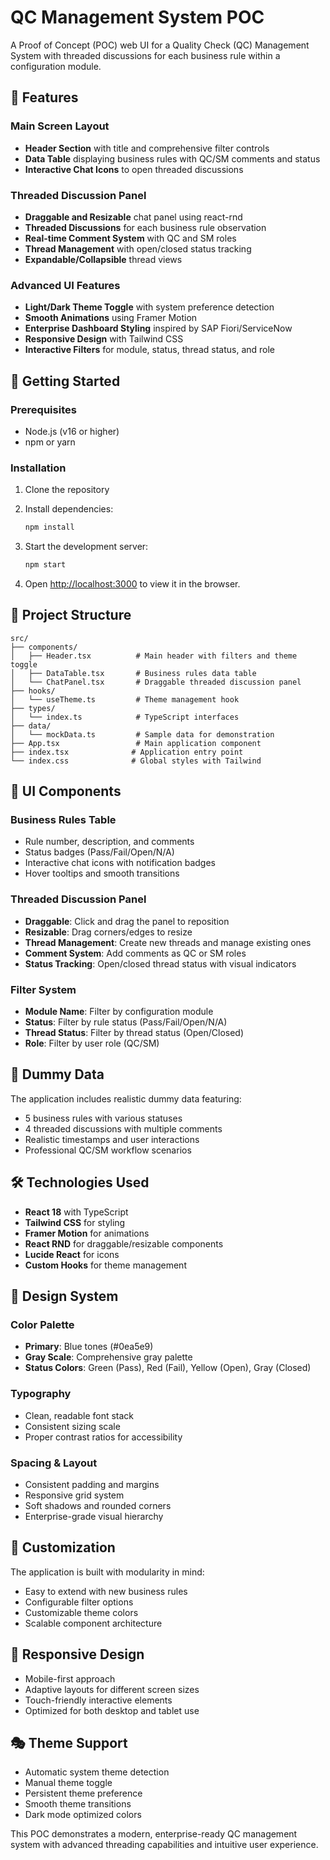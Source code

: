 # QC Management System POC

A Proof of Concept (POC) web UI for a Quality Check (QC) Management System with threaded discussions for each business rule within a configuration module.

## 🎯 Features

### Main Screen Layout
- **Header Section** with title and comprehensive filter controls
- **Data Table** displaying business rules with QC/SM comments and status
- **Interactive Chat Icons** to open threaded discussions

### Threaded Discussion Panel
- **Draggable and Resizable** chat panel using react-rnd
- **Threaded Discussions** for each business rule observation
- **Real-time Comment System** with QC and SM roles
- **Thread Management** with open/closed status tracking
- **Expandable/Collapsible** thread views

### Advanced UI Features
- **Light/Dark Theme Toggle** with system preference detection
- **Smooth Animations** using Framer Motion
- **Enterprise Dashboard Styling** inspired by SAP Fiori/ServiceNow
- **Responsive Design** with Tailwind CSS
- **Interactive Filters** for module, status, thread status, and role

## 🚀 Getting Started

### Prerequisites
- Node.js (v16 or higher)
- npm or yarn

### Installation

1. Clone the repository
2. Install dependencies:
   ```bash
   npm install
   ```

3. Start the development server:
   ```bash
   npm start
   ```

4. Open [http://localhost:3000](http://localhost:3000) to view it in the browser.

## 🧱 Project Structure

```
src/
├── components/
│   ├── Header.tsx          # Main header with filters and theme toggle
│   ├── DataTable.tsx       # Business rules data table
│   └── ChatPanel.tsx       # Draggable threaded discussion panel
├── hooks/
│   └── useTheme.ts         # Theme management hook
├── types/
│   └── index.ts            # TypeScript interfaces
├── data/
│   └── mockData.ts         # Sample data for demonstration
├── App.tsx                 # Main application component
├── index.tsx              # Application entry point
└── index.css              # Global styles with Tailwind
```

## 🎨 UI Components

### Business Rules Table
- Rule number, description, and comments
- Status badges (Pass/Fail/Open/N/A)
- Interactive chat icons with notification badges
- Hover tooltips and smooth transitions

### Threaded Discussion Panel
- **Draggable**: Click and drag the panel to reposition
- **Resizable**: Drag corners/edges to resize
- **Thread Management**: Create new threads and manage existing ones
- **Comment System**: Add comments as QC or SM roles
- **Status Tracking**: Open/closed thread status with visual indicators

### Filter System
- **Module Name**: Filter by configuration module
- **Status**: Filter by rule status (Pass/Fail/Open/N/A)
- **Thread Status**: Filter by thread status (Open/Closed)
- **Role**: Filter by user role (QC/SM)

## 🎯 Dummy Data

The application includes realistic dummy data featuring:
- 5 business rules with various statuses
- 4 threaded discussions with multiple comments
- Realistic timestamps and user interactions
- Professional QC/SM workflow scenarios

## 🛠️ Technologies Used

- **React 18** with TypeScript
- **Tailwind CSS** for styling
- **Framer Motion** for animations
- **React RND** for draggable/resizable components
- **Lucide React** for icons
- **Custom Hooks** for theme management

## 🎨 Design System

### Color Palette
- **Primary**: Blue tones (#0ea5e9)
- **Gray Scale**: Comprehensive gray palette
- **Status Colors**: Green (Pass), Red (Fail), Yellow (Open), Gray (Closed)

### Typography
- Clean, readable font stack
- Consistent sizing scale
- Proper contrast ratios for accessibility

### Spacing & Layout
- Consistent padding and margins
- Responsive grid system
- Soft shadows and rounded corners
- Enterprise-grade visual hierarchy

## 🔧 Customization

The application is built with modularity in mind:
- Easy to extend with new business rules
- Configurable filter options
- Customizable theme colors
- Scalable component architecture

## 📱 Responsive Design

- Mobile-first approach
- Adaptive layouts for different screen sizes
- Touch-friendly interactive elements
- Optimized for both desktop and tablet use

## 🎭 Theme Support

- Automatic system theme detection
- Manual theme toggle
- Persistent theme preference
- Smooth theme transitions
- Dark mode optimized colors

This POC demonstrates a modern, enterprise-ready QC management system with advanced threading capabilities and intuitive user experience.











